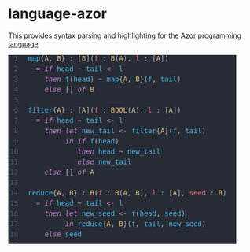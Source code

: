 # language-azor

This provides syntax parsing and highlighting for the
[Azor programming language](https://github.com/cstuartroe/azor)

<img src="images/screenshot.png">
